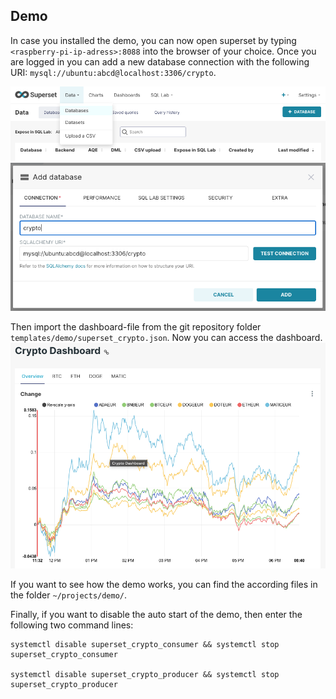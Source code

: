 ## Demo
In case you installed the demo, you can now open superset by typing `<raspberry-pi-ip-adress>:8088` into the browser of your choice. 
Once you are logged in you can add a new database connection with the following URI: `mysql://ubuntu:abcd@localhost:3306/crypto`. 

![](/images/add_database.png)
![](/images/database_uri.png)

Then import the dashboard-file from the git repository folder `templates/demo/superset_crypto.json`.
Now you can access the dashboard.
![](/images/dashboard.png)

If you want to see how the demo works, you can find the according files in the folder `~/projects/demo/`.

Finally, if you want to disable the auto start of the demo, then enter the following two command lines:

```
systemctl disable superset_crypto_consumer && systemctl stop superset_crypto_consumer

systemctl disable superset_crypto_producer && systemctl stop superset_crypto_producer
```